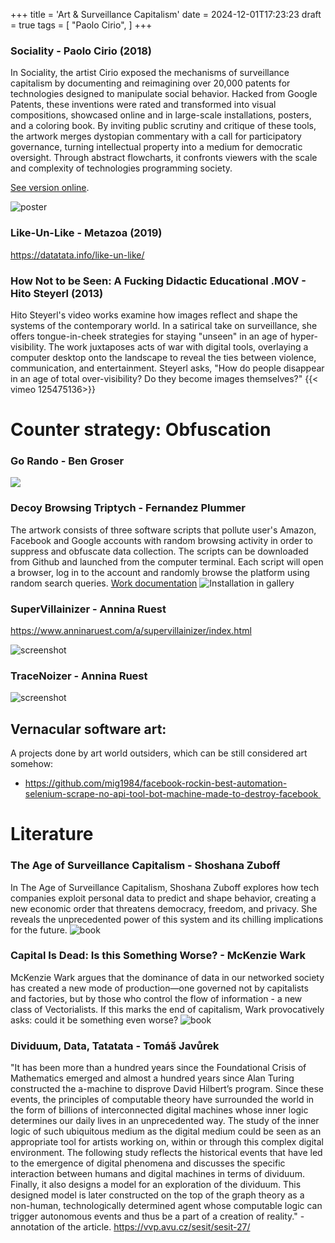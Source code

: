 +++
title = 'Art & Surveillance Capitalism'
date = 2024-12-01T17:23:23
draft = true
tags = [
    "Paolo Cirio",
]
+++

### Sociality - Paolo Cirio (2018)
In Sociality, the artist Cirio exposed the mechanisms of surveillance capitalism by documenting and reimagining over 20,000 patents for technologies designed to manipulate social behavior.
Hacked from Google Patents, these inventions were rated and transformed into visual compositions, showcased online and in large-scale installations, posters, and a coloring book.
By inviting public scrutiny and critique of these tools, the artwork merges dystopian commentary with a call for participatory governance, turning intellectual property into a medium for democratic oversight.
Through abstract flowcharts, it confronts viewers with the scale and complexity of technologies programming society.

[See version online](https://sociality.today/).

![poster](https://paolocirio.net/work/sociality/Sociality-pics-MIT-show-web/DSC_1614.jpg)

### Like-Un-Like - Metazoa (2019)

https://datatata.info/like-un-like/

### How Not to be Seen: A Fucking Didactic Educational .MOV - Hito Steyerl (2013)
Hito Steyerl's video works examine how images reflect and shape the systems of the contemporary world.
In a satirical take on surveillance, she offers tongue-in-cheek strategies for staying "unseen" in an age of hyper-visibility.
The work juxtaposes acts of war with digital tools, overlaying a computer desktop onto the landscape to reveal the ties between violence, communication, and entertainment.
Steyerl asks, "How do people disappear in an age of total over-visibility?
Do they become images themselves?"
{{< vimeo 125475136>}}


# Counter strategy: Obfuscation

### Go Rando - Ben Groser 

![](https://bengrosser.com/projects/go-rando/)

### Decoy Browsing Triptych - Fernandez Plummer
The artwork consists of three software scripts that pollute user's Amazon, Facebook and Google accounts with random browsing activity in order to suppress and obfuscate data collection.
The scripts can be downloaded from Github and launched from the computer terminal.
Each script will open a browser, log in to the account and randomly browse the platform using random search queries.
[Work documentation](https://www.plummerfernandez.com/works/decoy-browsing-triptych/)
![Installation in gallery](https://www.plummerfernandez.com/works/decoy-browsing-triptych/decoy-browsing-triptych-2--plummer-fernandez.jpg)

### SuperVillainizer - Annina Ruest

https://www.anninaruest.com/a/supervillainizer/index.html

![screenshot](https://www.anninaruest.com/a/supervillainizer/images/suvi_screen1.jpg)

### TraceNoizer - Annina Ruest

![screenshot](https://www.anninaruest.com/a/tracenoizer/images/noizer_screen1.jpg)

## Vernacular software art:

A projects done by art world outsiders, which can be still considered art somehow:
- https://github.com/mig1984/facebook-rockin-best-automation-selenium-scrape-no-api-tool-bot-machine-made-to-destroy-facebook 


# Literature

### The Age of Surveillance Capitalism - Shoshana Zuboff
In The Age of Surveillance Capitalism, Shoshana Zuboff explores how tech companies exploit personal data to predict and shape behavior, creating a new economic order that threatens democracy, freedom, and privacy.
She reveals the unprecedented power of this system and its chilling implications for the future.
![book](https://upload.wikimedia.org/wikipedia/en/4/48/The_Age_of_Surveillance_Capitalism.jpg)

### Capital Is Dead: Is this Something Worse? - McKenzie Wark
McKenzie Wark argues that the dominance of data in our networked society has created a new mode of production—one governed not by capitalists and factories, but by those who control the flow of information - a new class of Vectorialists.
If this marks the end of capitalism, Wark provocatively asks: could it be something even worse?
![book](https://www.versobooks.com/cdn/shop/files/getimage_a874778e-72b4-42d8-a75b-2860555eaf9d.jpg?v=1695443051&width=584)

### Dividuum, Data, Tatatata - Tomáš Javůrek
"It has been more than a hundred years since the Foundational Crisis of Mathematics emerged and almost a hundred years since Alan Turing constructed the a-machine to disprove David Hilbert’s program.
Since these events, the principles of computable theory have surrounded the world in the form of billions of interconnected digital machines whose inner logic determines our daily lives in an unprecedented way. The study of the inner logic of such ubiquitous medium as the digital medium could be seen as an appropriate tool for artists working on, within or through this complex digital environment. The following study reflects the historical events that have led to the emergence of digital phenomena and discusses the specific interaction between humans and digital machines in terms of dividuum. Finally, it also designs a model for an exploration of the dividuum. This designed model is later constructed on the top of the graph theory as a non-human, technologically determined agent whose computable logic can trigger autonomous events and thus be a part of a creation of reality." - annotation of the article.
https://vvp.avu.cz/sesit/sesit-27/

